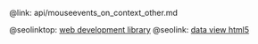 @link: api/mouseevents_on_context_other.md

@seolinktop: [web development library](https://webix.com)
@seolink: [data view html5](https://webix.com/widget/dataview/)
